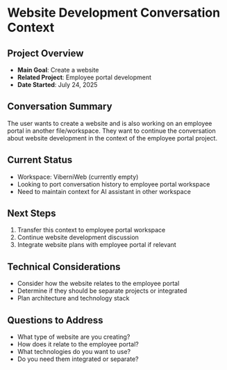 # Website Development Conversation Context

## Project Overview
- **Main Goal**: Create a website
- **Related Project**: Employee portal development
- **Date Started**: July 24, 2025

## Conversation Summary
The user wants to create a website and is also working on an employee portal in another file/workspace. They want to continue the conversation about website development in the context of the employee portal project.

## Current Status
- Workspace: ViberniWeb (currently empty)
- Looking to port conversation history to employee portal workspace
- Need to maintain context for AI assistant in other workspace

## Next Steps
1. Transfer this context to employee portal workspace
2. Continue website development discussion
3. Integrate website plans with employee portal if relevant

## Technical Considerations
- Consider how the website relates to the employee portal
- Determine if they should be separate projects or integrated
- Plan architecture and technology stack

## Questions to Address
- What type of website are you creating?
- How does it relate to the employee portal?
- What technologies do you want to use?
- Do you need them integrated or separate?
